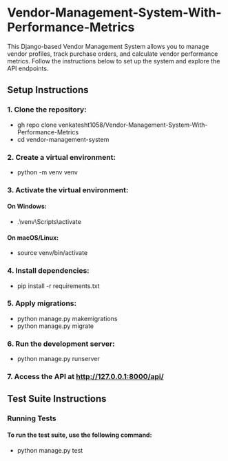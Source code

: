 # Vendor-Management-System-With-Performance-Metrics
This Django-based Vendor Management System allows you to manage vendor profiles, track purchase orders, and calculate vendor performance metrics. Follow the instructions below to set up the system and explore the API endpoints.
## Setup Instructions
### 1. Clone the repository:
 - gh repo clone venkatesht1058/Vendor-Management-System-With-Performance-Metrics
 - cd vendor-management-system
### 2. Create a virtual environment:
- python -m venv venv
### 3. Activate the virtual environment:
#### On Windows:
- .\venv\Scripts\activate
#### On macOS/Linux:
- source venv/bin/activate
### 4. Install dependencies:
- pip install -r requirements.txt
### 5. Apply migrations:
- python manage.py makemigrations
- python manage.py migrate
### 6. Run the development server:
- python manage.py runserver
### 7. Access the API at http://127.0.0.1:8000/api/
## Test Suite Instructions
### Running Tests
#### To run the test suite, use the following command:
- python manage.py test









